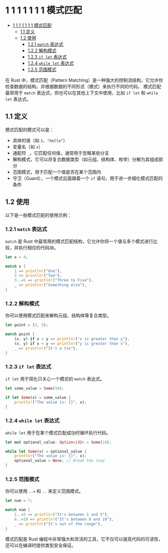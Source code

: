 # 1 1 1 1 1 1 1 模式匹配

<!-- TOC START -->
- [1 1 1 1 1 1 1 模式匹配](#1-1-1-1-1-1-1-模式匹配)
  - [1.1 定义](#定义)
  - [1.2 使用](#使用)
    - [1.2.1 `match` 表达式](#match-表达式)
    - [1.2.2 解构模式](#解构模式)
    - [1.2.3 `if let` 表达式](#if-let-表达式)
    - [1.2.4 `while let` 表达式](#while-let-表达式)
    - [1.2.5 范围模式](#范围模式)
<!-- TOC END -->

在 Rust 中，模式匹配（Pattern Matching）是一种强大的控制流结构，它允许你检查数据的结构，并根据数据的不同形式（模式）来执行不同的代码。
模式匹配最常用于 `match` 表达式，但也可以在其他上下文中使用，比如 `if let` 和 `while let` 表达式。

## 1.1 定义

模式匹配的模式可以是：

- 具体的值（如 `1`、`"hello"`）
- 变量名（如 `x`）
- 通配符 `_`，它匹配任何值，通常用于忽略某些分支
- 解构模式，它可以将复合数据类型（如元组、结构体、枚举）分解为其组成部分
- 范围模式，用于匹配一个值是否在某个范围内
- 守卫（Guard），一个模式后面跟着一个 `if` 语句，用于进一步细化模式匹配的条件

## 1.2 使用

以下是一些模式匹配的使用示例：

### 1.2.1 `match` 表达式

`match` 是 Rust 中最常用的模式匹配结构，它允许你将一个值与多个模式进行比较，并执行相应的代码块。

```rust
let x = 4;

match x {
    1 => println!("One"),
    2 => println!("Two"),
    3..=5 => println!("Three to Five"),
    _ => println!("Something else"),
}

```

### 1.2.2 解构模式

你可以使用模式匹配来解构元组、结构体等复合类型。

```rust
let point = (3, 5);

match point {
    (x, y) if x > y => println!("x is greater than y"),
    (x, y) if x < y => println!("y is greater than x"),
    _ => println!("It's a tie"),
}

```

### 1.2.3 `if let` 表达式

`if let` 用于简化只关心一个模式的 `match` 表达式。

```rust
let some_value = Some(10);

if let Some(x) = some_value {
    println!("The value is: {}", x);
}

```

### 1.2.4 `while let` 表达式

`while let` 用于在某个模式匹配成功时循环执行代码。

```rust
let mut optional_value: Option<i32> = Some(10);

while let Some(x) = optional_value {
    println!("The value is: {}", x);
    optional_value = None; // Break the loop
}

```

### 1.2.5 范围模式

你可以使用 `..=` 和 `..` 来定义范围模式。

```rust
let num = 7;

match num {
    1..=5 => println!("It's between 1 and 5"),
    6..=10 => println!("It's between 6 and 10"),
    _ => println!("It's out of the range"),
}

```

模式匹配是 Rust 编程中非常强大和灵活的工具，它不仅可以提高代码的可读性，还可以在编译时提供类型安全保证。
